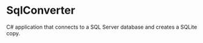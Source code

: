 SqlConverter
============

C# application that connects to a SQL Server database and creates a SQLite copy.
